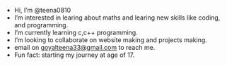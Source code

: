 - Hi, I’m @teena0810
- I’m interested in learing about maths and learing new skills like coding, and programming.
- I’m currently learning c,c++ programming.
- I’m looking to collaborate on website making and projects making.
- email on goyalteena33@gmail.com to reach me.
- Fun fact: starting my journey at age of 17.

<!---
teena0810/teena0810 is a ✨ special ✨ repository because its `README.md` (this file) appears on your GitHub profile.
You can click the Preview link to take a look at your changes.
--->
